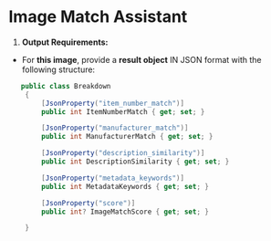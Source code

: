 ﻿# Image Match Assistant

1. **Output Requirements:**

- For **this image**, provide a **result object** IN JSON format with the following structure:

```csharp
   public class Breakdown
    {
        [JsonProperty("item_number_match")]
        public int ItemNumberMatch { get; set; }

        [JsonProperty("manufacturer_match")]
        public int ManufacturerMatch { get; set; }

        [JsonProperty("description_similarity")]
        public int DescriptionSimilarity { get; set; }

        [JsonProperty("metadata_keywords")]
        public int MetadataKeywords { get; set; }

        [JsonProperty("score")]
        public int? ImageMatchScore { get; set; }

    }
```
